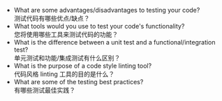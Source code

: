 - What are some advantages/disadvantages to testing your code?  
  测试代码有哪些优点/缺点？
- What tools would you use to test your code's functionality?  
  您将使用哪些工具来测试代码的功能？
- What is the difference between a unit test and a functional/integration test?  
  单元测试和功能/集成测试有什么区别？
- What is the purpose of a code style linting tool?  
  代码风格 linting 工具的目的是什么？
- What are some of the testing best practices?  
  有哪些测试最佳实践？
